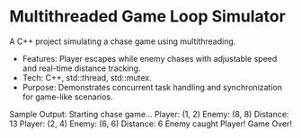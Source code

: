 # Multithreaded Game Loop Simulator
A C++ project simulating a chase game using multithreading.
- Features: Player escapes while enemy chases with adjustable speed and real-time distance tracking.
- Tech: C++, std::thread, std::mutex.
- Purpose: Demonstrates concurrent task handling and synchronization for game-like scenarios.

Sample Output:
Starting chase game...
Player: (1, 2)
Enemy: (8, 8)
Distance: 13
Player: (2, 4)
Enemy: (6, 6)
Distance: 6
Enemy caught Player! Game Over!
